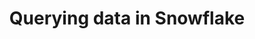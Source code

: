 ---
title: Querying data in Snowflake
weight: 1
variants: +flyte -serverless -byoc -selfmanaged
layout: py_example
example_file: /external/unionai-examples/flyte-integrations/flyte-connectors/snowflake_connector/snowflake_connector/snowflake_connector_example_usage.py
---